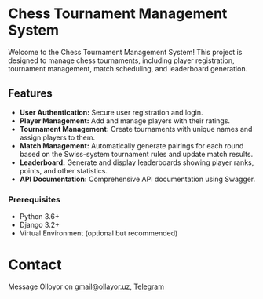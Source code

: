 
# Chess Tournament Management System

Welcome to the Chess Tournament Management System! This project is designed to manage chess tournaments, including player registration, tournament management, match scheduling, and leaderboard generation.

## Features

- **User Authentication:** Secure user registration and login.
- **Player Management:** Add and manage players with their ratings.
- **Tournament Management:** Create tournaments with unique names and assign players to them.
- **Match Management:** Automatically generate pairings for each round based on the Swiss-system tournament rules and update match results.
- **Leaderboard:** Generate and display leaderboards showing player ranks, points, and other statistics.
- **API Documentation:** Comprehensive API documentation using Swagger.

### Prerequisites

- Python 3.6+
- Django 3.2+
- Virtual Environment (optional but recommended)


# Contact
Message Olloyor on [gmail@ollayor.uz](mailto:gmail@ollayor.uz), [Telegram](https://t.me/olllayor)
